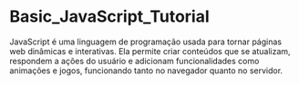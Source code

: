 # Basic_JavaScript_Tutorial
JavaScript é uma linguagem de programação usada para tornar páginas web dinâmicas e interativas. Ela permite criar conteúdos que se atualizam, respondem a ações do usuário e adicionam funcionalidades como animações e jogos, funcionando tanto no navegador quanto no servidor.
